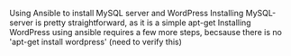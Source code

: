 Using Ansible to install MySQL server and WordPress
Installing MySQL-server is pretty straightforward, as it is a simple apt-get 
Installing WordPress using ansible requires a few more steps, becsause there is no 'apt-get install wordpress' (need to verify this)

